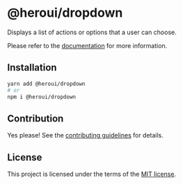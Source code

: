 # @heroui/dropdown

Displays a list of actions or options that a user can choose.

Please refer to the [documentation](https://nextui.org/docs/components/dropdown) for more information.

## Installation

```sh
yarn add @heroui/dropdown
# or
npm i @heroui/dropdown
```

## Contribution

Yes please! See the
[contributing guidelines](https://github.com/nextui-org/nextui/blob/master/CONTRIBUTING.md)
for details.

## License

This project is licensed under the terms of the
[MIT license](https://github.com/nextui-org/nextui/blob/master/LICENSE).
